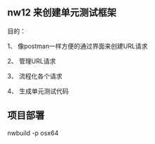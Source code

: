 ## nw12 来创建单元测试框架

目的：

1、 像postman一样方便的通过界面来创建URL请求

2、 管理URL请求

3、 流程化各个请求

4、 生成单元测试代码



## 项目部署

nwbuild -p osx64

